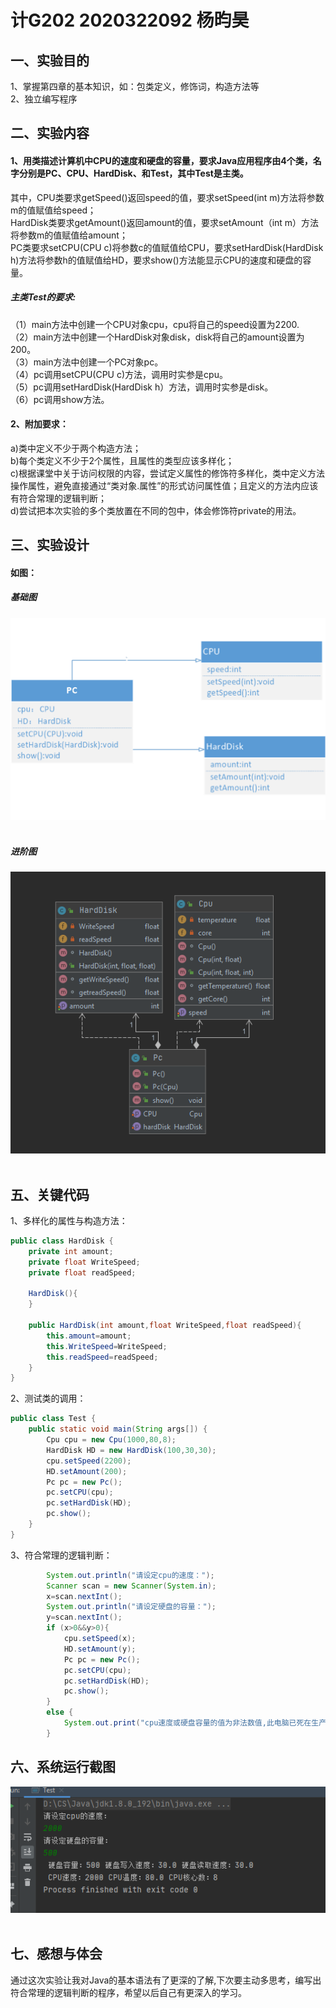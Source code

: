 # 计G202 2020322092 杨昀昊
## 一、实验目的
 1、掌握第四章的基本知识，如：包类定义，修饰词，构造方法等<br>
 2、独立编写程序
## 二、实验内容
#### 1、用类描述计算机中CPU的速度和硬盘的容量，要求Java应用程序由4个类，名字分别是PC、CPU、HardDisk、和Test，其中Test是主类。
  其中，CPU类要求getSpeed()返回speed的值，要求setSpeed(int m)方法将参数m的值赋值给speed；<br>
  HardDisk类要求getAmount()返回amount的值，要求setAmount（int m）方法将参数m的值赋值给amount；<br>
  PC类要求setCPU(CPU c)将参数c的值赋值给CPU，要求setHardDisk(HardDisk h)方法将参数h的值赋值给HD，要求show()方法能显示CPU的速度和硬盘的容量。<br>
 ##### 主类Test的要求:
（1）main方法中创建一个CPU对象cpu，cpu将自己的speed设置为2200.<br>
（2）main方法中创建一个HardDisk对象disk，disk将自己的amount设置为200。<br>
（3）main方法中创建一个PC对象pc。<br>
（4）pc调用setCPU(CPU c)方法，调用时实参是cpu。<br>
（5）pc调用setHardDisk(HardDisk h）方法，调用时实参是disk。<br>
（6）pc调用show方法。<br>
#### 2、附加要求：
 a)类中定义不少于两个构造方法；<br>
 b)每个类定义不少于2个属性，且属性的类型应该多样化；<br>
 c)根据课堂中关于访问权限的内容，尝试定义属性的修饰符多样化，类中定义方法操作属性，避免直接通过“类对象.属性”的形式访问属性值；且定义的方法内应该有符合常理的逻辑判断；<br>
 d)尝试把本次实验的多个类放置在不同的包中，体会修饰符private的用法。<br>
 
## 三、实验设计
 #### 如图：
 ##### 基础图
 ![](https://github.com/Principles-Yang/JavaTest2-Simulation-Program-of-PC/blob/main/BasicUml.png) <br><br>
 ##### 进阶图
 ![](https://github.com/Principles-Yang/JavaTest2-Simulation-Program-of-PC/blob/main/Pc-cpu-harddisk.png) <br><br>

## 五、关键代码
1、多样化的属性与构造方法：
```Java
public class HardDisk {
    private int amount;
    private float WriteSpeed;
    private float readSpeed;

    HardDisk(){
    }

    public HardDisk(int amount,float WriteSpeed,float readSpeed){
        this.amount=amount;
        this.WriteSpeed=WriteSpeed;
        this.readSpeed=readSpeed;
    }
}
```
2、测试类的调用：
```Java
public class Test {
    public static void main(String args[]) {
        Cpu cpu = new Cpu(1000,80,8);
        HardDisk HD = new HardDisk(100,30,30);
        cpu.setSpeed(2200);
        HD.setAmount(200);
        Pc pc = new Pc();
        pc.setCPU(cpu);
        pc.setHardDisk(HD);
        pc.show();
    }
}
   ```
  3、符合常理的逻辑判断：
```Java
        System.out.println("请设定cpu的速度：");
        Scanner scan = new Scanner(System.in);
        x=scan.nextInt();
        System.out.println("请设定硬盘的容量：");
        y=scan.nextInt();
        if (x>0&&y>0){
            cpu.setSpeed(x);
            HD.setAmount(y);
            Pc pc = new Pc();
            pc.setCPU(cpu);
            pc.setHardDisk(HD);
            pc.show();
        }
        else {
            System.out.print("cpu速度或硬盘容量的值为非法数值,此电脑已死在生产线上，请重新制造！");
        }
   ```
 
## 六、系统运行截图
  ![](https://github.com/Principles-Yang/JavaTest2-Simulation-Program-of-PC/blob/main/result.png) <br><br>
  
## 七、感想与体会
   通过这次实验让我对Java的基本语法有了更深的了解,下次要主动多思考，编写出符合常理的逻辑判断的程序，希望以后自己有更深入的学习。
